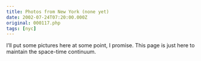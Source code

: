 ```yaml
---
title: Photos from New York (none yet)
date: 2002-07-24T07:20:00.000Z
original: 000117.php
tags: [nyc]
---
```


I’ll put some pictures here at some point, I promise. This page is just here to maintain the space-time continuum.
